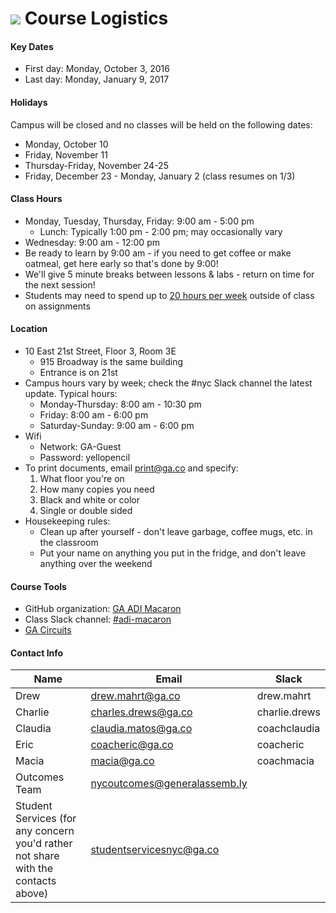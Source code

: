 # ![](https://ga-dash.s3.amazonaws.com/production/assets/logo-9f88ae6c9c3871690e33280fcf557f33.png) Course Logistics

#### Key Dates
- First day: Monday, October 3, 2016
- Last day: Monday, January 9, 2017


#### Holidays
Campus will be closed and no classes will be held on the following dates:
- Monday, October 10
- Friday, November 11
- Thursday-Friday, November 24-25
- Friday, December 23 - Monday, January 2 (class resumes on 1/3)


#### Class Hours
- Monday, Tuesday, Thursday, Friday: 9:00 am - 5:00 pm
  - Lunch: Typically 1:00 pm - 2:00 pm; may occasionally vary
- Wednesday: 9:00 am - 12:00 pm
- Be ready to learn by 9:00 am - if you need to get coffee or make oatmeal, get here early so that's done by 9:00!
- We'll give 5 minute breaks between lessons & labs - return on time for the next session!
- Students may need to spend up to [20 hours per week](https://ga-core.s3.amazonaws.com/cms/files/files/000/004/365/original/GA_Catalog-NYC_v1v6_20160910_bvm.pdf#page=19) outside of class on assignments


#### Location
- 10 East 21st Street, Floor 3, Room 3E
  - 915 Broadway is the same building
  - Entrance is on 21st
- Campus hours vary by week; check the #nyc Slack channel the latest update. Typical hours:
  - Monday-Thursday: 8:00 am - 10:30 pm
  - Friday: 8:00 am - 6:00 pm
  - Saturday-Sunday: 9:00 am - 6:00 pm
- Wifi
  - Network: GA-Guest
  - Password: yellopencil
- To print documents, email [print@ga.co](mailto:print@ga.co) and specify:
  1. What floor you're on
  1. How many copies you need
  1. Black and white or color
  1. Single or double sided
- Housekeeping rules:
  - Clean up after yourself - don't leave garbage, coffee mugs, etc. in the classroom
  - Put your name on anything you put in the fridge, and don't leave anything over the weekend


#### Course Tools
- GitHub organization: [GA ADI Macaron](https://github.com/ga-adi-macaron)
- Class Slack channel: [#adi-macaron](https://ga-students.slack.com/messages/adi-macaron/)
- [GA Circuits](https://circuits.generalassemb.ly)


#### Contact Info
| Name | Email | Slack |
| --- | --- | --- |
| Drew | [drew.mahrt@ga.co](mailto:drew.mahrt@ga.co) | drew.mahrt |
| Charlie | [charles.drews@ga.co](mailto:charles.drews@ga.co) | charlie.drews |
| Claudia | [claudia.matos@ga.co](mailto:claudia.matos@ga.co) | coachclaudia |
| Eric | [coacheric@ga.co](mailto:coacheric@ga.co) | coacheric |
| Macia | [macia@ga.co](mailto:macia@ga.co) | coachmacia |
| Outcomes Team | [nycoutcomes@generalassemb.ly](mailto:nycoutcomes@generalassemb.ly) | |
| Student Services (for any concern you'd rather not share with the contacts above) | [studentservicesnyc@ga.co](mailto:studentservicesnyc@ga.co) | |
